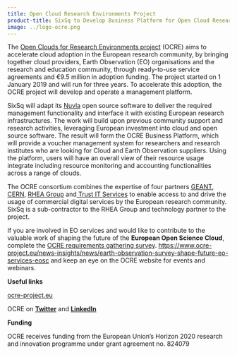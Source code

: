 ```yaml
---
title: Open Cloud Research Environments Project
product-title: SixSq to Develop Business Platform for Open Cloud Research Environments Project
image: ../logo-ocre.png
---
```


The [Open Clouds for Research Environments project](https://www.ocre-project.eu/) (OCRE) aims to accelerate cloud adoption in the European research community, by bringing together cloud providers, Earth Observation (EO) organisations and the research and education community, through ready-to-use service agreements and €9.5 million in adoption funding. The project started on 1 January 2019 and will run for three years. To accelerate this adoption, the OCRE project will develop and operate a management platform.

SixSq will adapt its [Nuvla](https://sixsq.com/products-and-services/nuvla/overview) open source software to deliver the required management functionality and interface it with existing European research infrastructures. The work will build upon previous community support and research activities, leveraging European investment into cloud and open source software. The result will form the OCRE Business Platform, which will provide a voucher management system for researchers and research institutes who are looking for Cloud and Earth Observation suppliers. Using the platform, users will have an overall view of their resource usage integrate including resource monitoring and accounting functionalities across a range of clouds.

The OCRE consortium combines the expertise of four partners [GEANT](https://geant.org/), [CERN](), [RHEA Group](https://www.rheagroup.com/) and[ Trust IT Services](https://www.trust-itservices.com/) to enable access to and drive the usage of commercial digital services by the European research community. SixSq is a sub-contractor to the RHEA Group and technology partner to the project.

If you are involved in EO services and would like to contribute to the valuable work of shaping the future of the **European Open Science Cloud**, complete the [OCRE requirements gathering survey](https://www.ocre-project.eu/news-insights/news/earth-observation-survey-shape-future-eo-services-eosc). https://www.ocre-project.eu/news-insights/news/earth-observation-survey-shape-future-eo-services-eosc and keep an eye on the OCRE website for events and webinars.

**Useful links**

[ocre-project.eu](https://www.ocre-project.eu)

OCRE on **[Twitter](https://twitter.com/OCREproject)** and **[LinkedIn](https://www.linkedin.com/company/ocre-project/)**

**Funding**

OCRE receives funding from the European Union’s Horizon 2020 research and innovation programme under grant agreement no. 824079